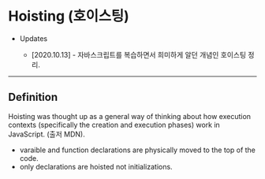# Hoisting (호이스팅)

- Updates

  - [2020.10.13] - 자바스크립트를 복습하면서 희미하게 알던 개념인 호이스팅 정리.

---

## Definition
Hoisting was thought up as a general way of thinking about how execution contexts (specifically the creation and execution phases) work in JavaScript. (출저 MDN).

- varaible and function declarations are physically moved to the top of the code.
- only declarations are hoisted not initializations.